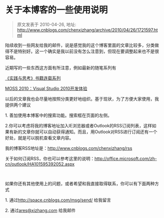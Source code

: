 # 关于本博客的一些使用说明 
> 原文发表于 2010-04-26, 地址: http://www.cnblogs.com/chenxizhang/archive/2010/04/26/1721597.html 


<div>
<p>陆续收到一些网友给我的邮件，说是感觉我的这个博客里面的文章比较多，分类做得不是特别好。这一个确实是我以前没有怎么注意到，但现在要调整起来也不是很容易。</p>
<p>近期写的一些东西这方面有所注意，例如最新的随笔系列有</p>
<p><a href="http://www.cnblogs.com/chenxizhang/category/250732.html" target="_blank">《实践与思考》书籍连载系列</a></p>
<p><a href="http://www.cnblogs.com/chenxizhang/category/243016.html" target="_blank">MOSS 2010：Visual Studio 2010开发体验</a></p>
<p>以后的文章我也会尽量地按照分类更好地组织。基于现状，为了方便大家使用，我提供两个建议</p>
<p>1. 善加使用本博客中的搜索功能。搜索框在页面的左侧。</p>
<p>2.你可以考虑将我的博客地址加入IE浏览器或者Outlook的RSS订阅列表，这样如果有新的文章你就可以自动获得通知。而且，用Outlook对RSS进行订阅还有一个好处，就是可以脱机查看文章内容。</p>
<p>我的博客RSS地址是：<a href="http://www.cnblogs.com/chenxizhang/rss" target="_blank">http://www.cnblogs.com/chenxizhang/rss</a></p>
<p>关于如何订阅RSS，你也可以参考这里的说明：<a href="http://office.microsoft.com/zh-cn/outlook/HA101595392052.aspx" target="_blank">http://office.microsoft.com/zh-cn/outlook/HA101595392052.aspx</a></p>
<p>&nbsp;</p>
<p>如果你还有其他使用上的问题，或者希望和我直接取得联系，你可以有下面两种方式</p>
<p>1. 通过<a href="http://space.cnblogs.com/msg/send/" target="_blank">http://space.cnblogs.com/msg/send/</a> 给我留言</p>
<p>2. 通过<a href="&#109;&#97;&#105;&#108;&#116;&#111;&#58;&#97;&#114;&#101;&#115;&#64;&#120;&#105;&#122;&#104;&#97;&#110;&#103;&#46;&#99;&#111;&#109;" target="_blank">ares@xizhang.com</a> 给我邮件</p><br /><br /></div> 